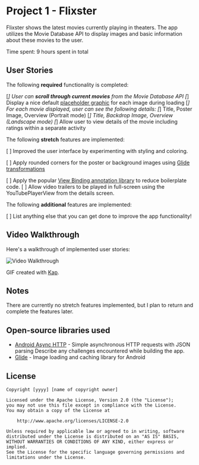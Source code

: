 # Project 1 - Flixster

Flixster shows the latest movies currently playing in theaters. The app utilizes the Movie Database API to display images and basic information about these movies to the user.

Time spent: 9 hours spent in total

## User Stories

The following **required** functionality is completed:

[*] User can **scroll through current movies** from the Movie Database API
[*] Display a nice default [placeholder graphic](https://guides.codepath.org/android/Displaying-Images-with-the-Glide-Library#advanced-usage) for each image during loading
[*] For each movie displayed, user can see the following details:
  [*] Title, Poster Image, Overview (Portrait mode)
  [*] Title, Backdrop Image, Overview (Landscape mode)
[*] Allow user to view details of the movie including ratings within a separate activity

The following **stretch** features are implemented:

[ ] Improved the user interface by experimenting with styling and coloring.

[ ] Apply rounded corners for the poster or background images using [Glide transformations](https://guides.codepath.org/android/Displaying-Images-with-the-Glide-Library#transformations)

[ ] Apply the popular [View Binding annotation library](http://guides.codepath.org/android/Reducing-View-Boilerplate-with-ViewBinding) to reduce boilerplate code.
[ ] Allow video trailers to be played in full-screen using the YouTubePlayerView from the details screen.

The following **additional** features are implemented:

[ ] List anything else that you can get done to improve the app functionality!

## Video Walkthrough

Here's a walkthrough of implemented user stories:

<img src='https://imgur.com/a/5chXVec.gif' title='Video Walkthrough' width='' alt='Video Walkthrough' />

GIF created with [Kap](https://getkap.co/).

## Notes
There are currently no stretch features implemented, but I plan to return and complete the features later.


## Open-source libraries used

- [Android Async HTTP](https://github.com/loopj/android-async-http) - Simple asynchronous HTTP requests with JSON parsing
Describe any challenges encountered while building the app.
- [Glide](https://github.com/bumptech/glide) - Image loading and caching library for Android

## License

    Copyright [yyyy] [name of copyright owner]

    Licensed under the Apache License, Version 2.0 (the "License");
    you may not use this file except in compliance with the License.
    You may obtain a copy of the License at

        http://www.apache.org/licenses/LICENSE-2.0

    Unless required by applicable law or agreed to in writing, software
    distributed under the License is distributed on an "AS IS" BASIS,
    WITHOUT WARRANTIES OR CONDITIONS OF ANY KIND, either express or implied.
    See the License for the specific language governing permissions and
    limitations under the License.
